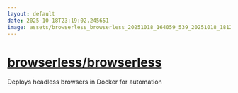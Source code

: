 ```yaml
---
layout: default
date: 2025-10-18T23:19:02.245651
image: assets/browserless_browserless_20251018_164059_539_20251018_181227--20251018T201227334--cropped.png
---
```


# [browserless/browserless](https://github.com/browserless/browserless/)

Deploys headless browsers in Docker for automation
